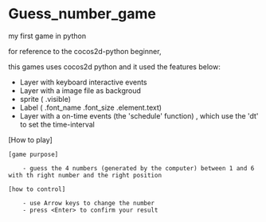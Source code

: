 # Guess_number_game
my first game in python

for reference to the cocos2d-python beginner,

this games uses cocos2d python and it used the features below:

- Layer with keyboard interactive events
- Layer with a image file as backgroud
- sprite ( .visible)
- Label ( .font_name .font_size .element.text)
- Layer with a on-time events (the 'schedule' function) , which use the 'dt' to set the time-interval


[How to play]

    [game purpose]
        
        - guess the 4 numbers (generated by the computer) between 1 and 6 with th right number and the right position
        
    [how to control]
      
        - use Arrow keys to change the number
        - press <Enter> to confirm your result
    
